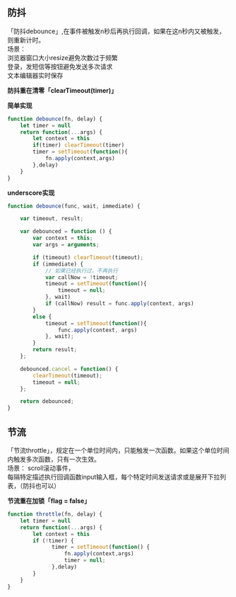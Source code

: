 ## 防抖   

「防抖debounce」,在事件被触发n秒后再执行回调，如果在这n秒内又被触发，则重新计时。        
场景：         
      浏览器窗口大小resize避免次数过于频繁         
      登录，发短信等按钮避免发送多次请求       
      文本编辑器实时保存         
      
**防抖重在清零「clearTimeout(timer)」**

**简单实现**

```javascript
function debounce(fn, delay) {
    let timer = null
    return function(...args) {
        let context = this
        if(timer) clearTimeout(timer)
        timer = setTimeout(function(){
            fn.apply(context,args)
        },delay)
    }
}
```

**underscore实现**

```javascript
function debounce(func, wait, immediate) {

    var timeout, result;

    var debounced = function () {
        var context = this;
        var args = arguments;

        if (timeout) clearTimeout(timeout);
        if (immediate) {
            // 如果已经执行过，不再执行
            var callNow = !timeout;
            timeout = setTimeout(function(){
                timeout = null;
            }, wait)
            if (callNow) result = func.apply(context, args)
        }
        else {
            timeout = setTimeout(function(){
                func.apply(context, args)
            }, wait);
        }
        return result;
    };

    debounced.cancel = function() {
        clearTimeout(timeout);
        timeout = null;
    };

    return debounced;
}
```

## 节流        
「节流throttle」，规定在一个单位时间内，只能触发一次函数。如果这个单位时间内触发多次函数，只有一次生效。    
场景：         scroll滚动事件，       
               每隔特定描述执行回调函数input输入框，每个特定时间发送请求或是展开下拉列表，（防抖也可以）
               
**节流重在加锁「flag = false」**    

```javascript
function throttle(fn, delay) {
    let timer = null
    return function(...args) {
        let context = this
        if (!timer) {
              timer = setTimeout(function() {
                  fn.apply(context,args)
                  timer = null;
              },delay)
        }
    }
}
```
